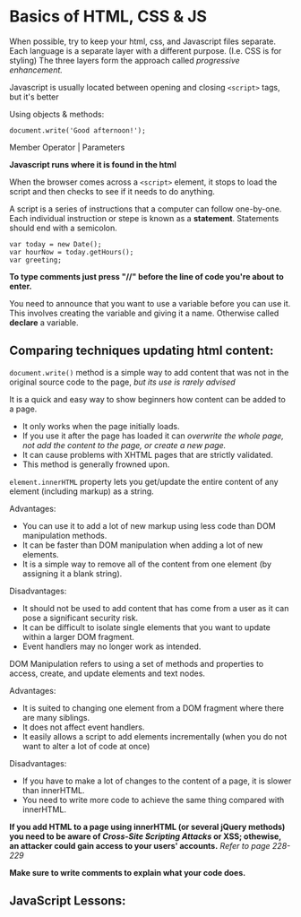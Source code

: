 # Basics of HTML, CSS & JS

When possible, try to keep your html, css, and Javascript files separate.  Each language is a separate layer with a different purpose.  (I.e. CSS is for styling)  The three layers form the approach called *progressive enhancement.*

Javascript is usually located between opening and closing `<script>` tags, but it's better 

Using objects & methods:

`document.write('Good afternoon!');`

Member Operator   |    Parameters

**Javascript runs where it is found in the html**

When the browser comes across a `<script>` element, it stops to load the script and then checks to see if it needs to do anything.  

A script is a series of instructions that a computer can follow one-by-one.  Each individual instruction or stepe is known as a **statement**.  Statements should end with a semicolon.  

```
var today = new Date();
var hourNow = today.getHours();
var greeting;
```
**To type comments just press "//" before the line of code you're about to enter.**

You need to announce that you want to use a variable before you can use it.  This involves creating the variable and giving it a name.  Otherwise called **declare** a variable.  

## Comparing techniques updating html content:

`document.write()` method is a simple way to add content that was not in the original source code to the page, *but its use is rarely advised*

It is a quick and easy way to show beginners how content can be added to a page.  

* It only works when the page initially loads.
* If you use it after the page has loaded it can *overwrite the whole page, not add the content to the page, or create a new page.*
* It can cause problems with XHTML pages that are strictly validated.
* This method is generally frowned upon.

`element.innerHTML` property lets you get/update the entire content of any element (including markup) as a string.

Advantages:
* You can use it to add a lot of new markup using less code than DOM manipulation methods.
* It can be faster than DOM manipulation when adding a lot of new elements.
* It is a simple way to remove all of the content from one element (by assigning it a blank string).

Disadvantages:  
* It should not be used to add content that has come from a user as it can pose a significant security risk.
* It can be difficult to isolate single elements that you want to update within a larger DOM fragment.
* Event handlers may no longer work as intended.

DOM Manipulation refers to using a set of methods and properties to access, create, and update elements and text nodes.

Advantages:
* It is suited to changing one element from a DOM fragment where there are many siblings.
* It does not affect event handlers.
* It easily allows a script to add elements incrementally (when you do not want to alter a lot of code at once)

Disadvantages:
* If you have to make a lot of changes to the content of a page, it is slower than innerHTML.
* You need to write more code to achieve the same thing compared with innerHTML.

**If you add HTML to a page using innerHTML (or several jQuery methods) you need to be aware of ***Cross-Site Scripting Attacks*** or XSS; othewise, an attacker could gain access to your users' accounts.**  *Refer to page 228-229*

**Make sure to write comments to explain what your code does.**

## JavaScript Lessons:

